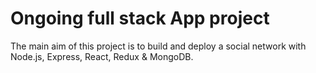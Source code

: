 # Ongoing full stack App project

The main aim of this project is to build and deploy a social network with Node.js, Express, React, Redux & MongoDB.
